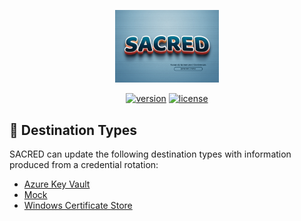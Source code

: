 <div align="center">
    <p>
        <a align="center" href="" target="_blank">
            <img width="33%" src="../SACRED.png">
        </a>
    </p>

[![version](https://img.shields.io/powershellgallery/v/SACRED)](https://www.powershellgallery.com/packages/SACRED)
[![license](https://img.shields.io/github/license/ccdigix/SACRED)](https://opensource.org/license/mit/)
</div>

## 🏦 Destination Types

SACRED can update the following destination types with information produced from a credential rotation:

- [Azure Key Vault](AzureKeyVault.md)
- [Mock](Mock.md)
- [Windows Certificate Store](WindowsCertificateStore.md)